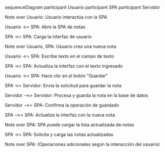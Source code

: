 sequenceDiagram
  participant Usuario
  participant SPA
  participant Servidor

  Note over Usuario: Usuario interactúa con la SPA

  Usuario ->> SPA: Abre la SPA de notas

  SPA ->> SPA: Carga la interfaz de usuario

  Note over Usuario, SPA: Usuario crea una nueva nota

  Usuario ->> SPA: Escribe texto en el campo de texto

  SPA ->> SPA: Actualiza la interfaz con el texto ingresado

  Usuario ->> SPA: Hace clic en el botón "Guardar"

  SPA ->> Servidor: Envía la solicitud para guardar la nota

  Servidor -->> Servidor: Procesa y guarda la nota en la base de datos

  Servidor -->> SPA: Confirma la operación de guardado

  SPA -->> SPA: Actualiza la interfaz con la nueva nota

  Note over SPA: SPA puede cargar la lista actualizada de notas

  SPA ->> SPA: Solicita y carga las notas actualizadas

  Note over SPA: (Operaciones adicionales según la interacción del usuario)
